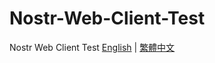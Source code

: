 # Nostr-Web-Client-Test
Nostr Web Client Test
[English](https://github.com/Xeift/Nostr-Web-Client-Test/blob/main/README.md) | [繁體中文]()